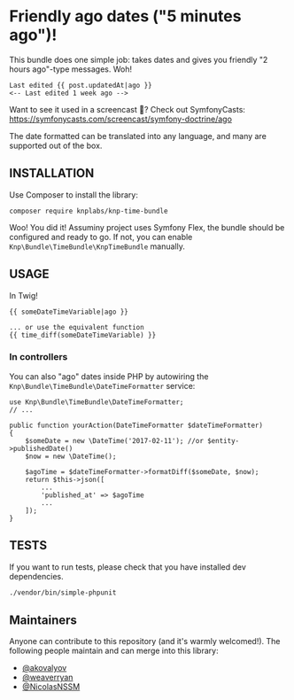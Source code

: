 # Friendly ago dates ("5 minutes ago")!

This bundle does one simple job: takes dates and gives you friendly "2 hours ago"-type messages. Woh!

```html+jinja
Last edited {{ post.updatedAt|ago }}
<-- Last edited 1 week ago -->
```

Want to see it used in a screencast 🎥? Check out SymfonyCasts: https://symfonycasts.com/screencast/symfony-doctrine/ago

The date formatted can be translated into any language, and many are supported out of the box.

## INSTALLATION

Use Composer to install the library:

```
composer require knplabs/knp-time-bundle
```

Woo! You did it! Assuminy project uses Symfony Flex, the
bundle should be configured and ready to go. If not, you
can enable `Knp\Bundle\TimeBundle\KnpTimeBundle` manually.

## USAGE

In Twig!

```html+jinja
{{ someDateTimeVariable|ago }}

... or use the equivalent function
{{ time_diff(someDateTimeVariable) }}
```

### In controllers

You can also "ago" dates inside PHP by autowiring the `Knp\Bundle\TimeBundle\DateTimeFormatter` service:

```
use Knp\Bundle\TimeBundle\DateTimeFormatter;
// ...

public function yourAction(DateTimeFormatter $dateTimeFormatter)
{
    $someDate = new \DateTime('2017-02-11'); //or $entity->publishedDate()
    $now = new \DateTime();
    
    $agoTime = $dateTimeFormatter->formatDiff($someDate, $now);
    return $this->json([
        ...
        'published_at' => $agoTime
        ...
    ]);
}
```

## TESTS

If you want to run tests, please check that you have installed dev dependencies.

```bash
./vendor/bin/simple-phpunit
```

## Maintainers

Anyone can contribute to this repository (and it's warmly welcomed!). The following
people maintain and can merge into this library:

 - [@akovalyov](https://github.com/akovalyov)
 - [@weaverryan](https://github.com/weaverryan)
 - [@NicolasNSSM](https://github.com/NicolasNSSM)
